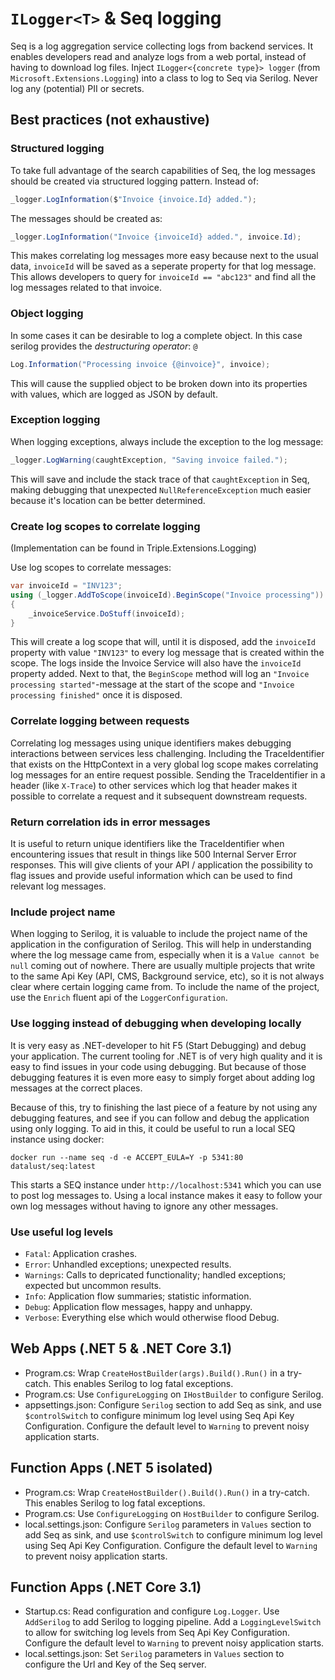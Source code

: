 # `ILogger<T>` &amp; Seq logging

Seq is a log aggregation service collecting logs from backend services. It enables developers read and analyze logs from a web portal, instead of having to download log files. Inject `ILogger<{concrete type}> logger` (from `Microsoft.Extensions.Logging`) into a class to log to Seq via Serilog. Never log any (potential) PII or secrets. 

## Best practices (not exhaustive)

### Structured logging

To take full advantage of the search capabilities of Seq, the log messages should be created via structured logging pattern. Instead of:

```c#
_logger.LogInformation($"Invoice {invoice.Id} added.");
```

The messages should be created as:

```c#
_logger.LogInformation("Invoice {invoiceId} added.", invoice.Id);
```

This makes correlating log messages more easy because next to the usual data, `invoiceId` will be saved as a seperate property for that log message. This allows developers to query for `invoiceId == "abc123"` and find all the log messages related to that invoice.

### Object logging

In some cases it can be desirable to log a complete object. In this case serilog provides the *destructuring operator*: `@`

```c#
Log.Information("Processing invoice {@invoice}", invoice);
```

This will cause the supplied object to be broken down into its properties with values, which are logged as JSON by default.

### Exception logging

When logging exceptions, always include the exception to the log message:

```c#
_logger.LogWarning(caughtException, "Saving invoice failed.");
```

This will save and include the stack trace of that `caughtException` in Seq, making debugging that unexpected `NullReferenceException` much easier because it's location can be better determined.

### Create log scopes to correlate logging

(Implementation can be found in Triple.Extensions.Logging)

Use log scopes to correlate messages:

```c#
var invoiceId = "INV123";
using (_logger.AddToScope(invoiceId).BeginScope("Invoice processing"))
{
    _invoiceService.DoStuff(invoiceId);
}
```

This will create a log scope that will, until it is disposed, add the `invoiceId` property with value `"INV123"` to every log message that is created within the scope. The logs inside the Invoice Service will also have the `invoiceId` property added. Next to that, the `BeginScope` method will log an `"Invoice processing started"`-message at the start of the scope and `"Invoice processing finished"` once it is disposed. 

### Correlate logging between requests

Correlating log messages using unique identifiers makes debugging interactions between services less challenging. Including the TraceIdentifier that exists on the HttpContext in a very global log scope makes correlating log messages for an entire request possible. Sending the TraceIdentifier in a header (like `X-Trace`) to other services which log that header makes it possible to correlate a request and it subsequent downstream requests.

### Return correlation ids in error messages

It is useful to return unique identifiers like the TraceIdentifier when encountering issues that result in things like 500 Internal Server Error responses. This will give clients of your API / application the possibility to flag issues and provide useful information which can be used to find relevant log messages.

### Include project name

When logging to Serilog, it is valuable to include the project name of the application in the configuration of Serilog. This will help in understanding where the log message came from, especially when it is a `Value cannot be null` coming out of nowhere. There are usually multiple projects that write to the same Api Key (API, CMS, Background service, etc), so it is not always clear where certain logging came from. To include the name of the project, use the `Enrich` fluent api of the `LoggerConfiguration`.

### Use logging instead of debugging when developing locally

It is very easy as .NET-developer to hit F5 (Start Debugging) and debug your application. The current tooling for .NET is of very high quality and it is easy to find issues in your code using debugging. But because of those debugging features it is even more easy to simply forget about adding log messages at the correct places.

Because of this, try to finishing the last piece of a feature by not using any debugging features, and see if you can follow and debug the application using only logging. To aid in this, it could be useful to run a local SEQ instance using docker:

```
docker run --name seq -d -e ACCEPT_EULA=Y -p 5341:80 datalust/seq:latest
```

This starts a SEQ instance under `http://localhost:5341` which you can use to post log messages to. Using a local instance makes it easy to follow your own log messages without having to ignore any other messages.

### Use useful log levels

- `Fatal`: Application crashes.
- `Error`: Unhandled exceptions; unexpected results.
- `Warnings`: Calls to depricated functionality; handled exceptions; expected but uncommon results.
- `Info`: Application flow summaries; statistic information.
- `Debug`: Application flow messages, happy and unhappy.
- `Verbose`: Everything else which would otherwise flood Debug.

## Web Apps (.NET 5 & .NET Core 3.1)

- Program.cs: Wrap `CreateHostBuilder(args).Build().Run()` in a try-catch. This enables Serilog to log fatal exceptions.
- Program.cs: Use `ConfigureLogging` on `IHostBuilder` to configure Serilog.
- appsettings.json: Configure `Serilog` section to add Seq as sink, and use `$controlSwitch` to configure minimum log level using Seq Api Key Configuration. Configure the default level to `Warning` to prevent noisy application starts.

## Function Apps (.NET 5 isolated)

- Program.cs: Wrap `CreateHostBuilder().Build().Run()` in a try-catch. This enables Serilog to log fatal exceptions.
- Program.cs: Use `ConfigureLogging` on `HostBuilder` to configure Serilog.
- local.settings.json: Configure `Serilog` parameters in `Values` section to add Seq as sink, and use `$controlSwitch` to configure minimum log level using Seq Api Key Configuration.  Configure the default level to `Warning` to prevent noisy application starts.

## Function Apps (.NET Core 3.1)

- Startup.cs: Read configuration and configure `Log.Logger`. Use `AddSerilog` to add Serilog to logging pipeline. Add a `LoggingLevelSwitch` to allow for switching log levels from Seq Api Key Configuration. Configure the default level to `Warning` to prevent noisy application starts.
- local.settings.json: Set `Serilog` parameters in `Values` section to configure the Url and Key of the Seq server.
